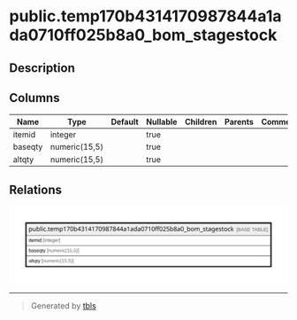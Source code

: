 # public.temp170b4314170987844a1ada0710ff025b8a0_bom_stagestock

## Description

## Columns

| Name | Type | Default | Nullable | Children | Parents | Comment |
| ---- | ---- | ------- | -------- | -------- | ------- | ------- |
| itemid | integer |  | true |  |  |  |
| baseqty | numeric(15,5) |  | true |  |  |  |
| altqty | numeric(15,5) |  | true |  |  |  |

## Relations

![er](public.temp170b4314170987844a1ada0710ff025b8a0_bom_stagestock.svg)

---

> Generated by [tbls](https://github.com/k1LoW/tbls)
